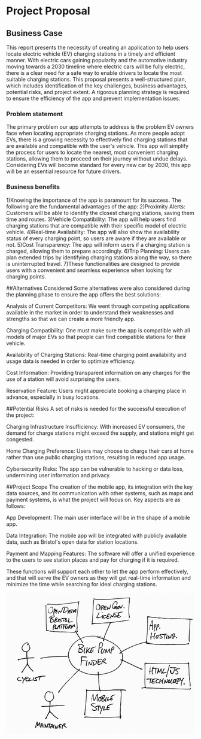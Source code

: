 # Project Proposal

## Business Case 

This report presents the necessity of creating an application to help users locate electric vehicle (EV) charging stations in a timely and efficient manner. With electric cars gaining popularity and the automotive industry moving towards a 2030 timeline where electric cars will be fully electric, there is a clear need for a safe way to enable drivers to locate the most suitable charging stations. This proposal presents a well-structured plan, which includes identification of the key challenges, business advantages, potential risks, and project extent. A rigorous planning strategy is required to ensure the efficiency of the app and prevent implementation issues.

### Problem statement

The primary problem our app attempts to address is the problem EV owners face when locating appropriate charging stations. As more people adopt EVs, there is a growing necessity to effectively find charging stations that are available and compatible with the user's vehicle. This app will simplify the process for users to locate the nearest, most convenient charging stations, allowing them to proceed on their journey without undue delays. Considering EVs will become standard for every new car by 2030, this app will be an essential resource for future drivers.

### Business benefits
1)Knowing the importance of the app is paramount for its success. The following are the fundamental advantages of the app:
2)Proximity Alerts: Customers will be able to identify the closest charging stations, saving them time and routes.
3)Vehicle Compatibility: The app will help users find charging stations that are compatible with their specific model of electric vehicle.
4)Real-time Availability: The app will also show the availability status of every charging point, so users are aware if they are available or not.
5)Cost Transparency: The app will inform users if a charging station is charged, allowing them to prepare accordingly.
6)Trip Planning: Users can plan extended trips by identifying charging stations along the way, so there is uninterrupted travel.
7)These functionalities are designed to provide users with a convenient and seamless experience when looking for charging points.

##Alternatives Considered
Some alternatives were also considered during the planning phase to ensure the app offers the best solutions:

Analysis of Current Competitors: We went through competing applications available in the market in order to understand their weaknesses and strengths so that we can create a more friendly app.

Charging Compatibility: One must make sure the app is compatible with all models of major EVs so that people can find compatible stations for their vehicle.

Availability of Charging Stations: Real-time charging point availability and usage data is needed in order to optimize efficiency.

Cost Information: Providing transparent information on any charges for the use of a station will avoid surprising the users.

Reservation Feature: Users might appreciate booking a charging place in advance, especially in busy locations.

##Potential Risks
A set of risks is needed for the successful execution of the project:

Charging Infrastructure Insufficiency: With increased EV consumers, the demand for charge stations might exceed the supply, and stations might get congested.

Home Charging Preference: Users may choose to charge their cars at home rather than use public charging stations, resulting in reduced app usage.

Cybersecurity Risks: The app can be vulnerable to hacking or data loss, undermining user information and privacy.

##Project Scope
The creation of the mobile app, its integration with the key data sources, and its communication with other systems, such as maps and payment systems, is what the project will focus on. Key aspects are as follows:

App Development: The main user interface will be in the shape of a mobile app.

Data Integration: The mobile app will be integrated with publicly available data, such as Bristol's open data for station locations.

Payment and Mapping Features: The software will offer a unified experience to the users to see station places and pay for charging if it is required. 

These functions will support each other to let the app perform effectively, and that will serve the EV owners as they will get real-time information and minimize the time while searching for ideal charging stations.

![Insert your Context Diagram Here](images/context.png)
